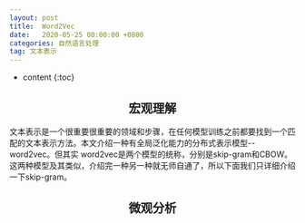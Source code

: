```yaml
---
layout: post
title:  Word2Vec
date:   2020-05-25 00:00:00 +0800
categories: 自然语言处理
tag: 文本表示
---
```


* content
{:toc}


<h2 align="center">宏观理解</h2>

文本表示是一个很重要很重要的领域和步骤，在任何模型训练之前都要找到一个匹配的文本表示方法。本文介绍一种有全局泛化能力的分布式表示模型--word2vec。但其实
word2vec是两个模型的统称，分别是skip-gram和CBOW。这两种模型及其类似，介绍完一种另一种就无师自通了，所以下面我们只详细介绍一下skip-gram。

<h2 align="center">微观分析</h2>
